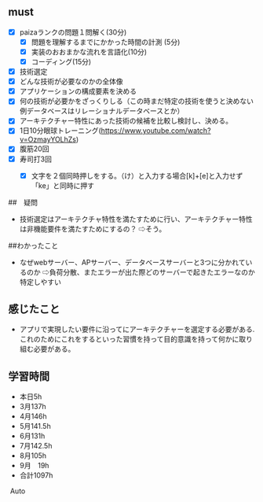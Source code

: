 

## must
- [x] paizaランクの問題１問解く(30分)
  - [x] 問題を理解するまでにかかった時間の計測 (5分)
  - [x] 実装のおおまかな流れを言語化(10分)
  - [x] コーディング(15分)
     
- [x] 技術選定
- [x] どんな技術が必要なのかの全体像
- [x] アプリケーションの構成要素を決める
- [x] 何の技術が必要かをざっくりしる（この時まだ特定の技術を使うと決めない例データベースはリレーショナルデータベースとか）
- [x] アーキテクチャー特性にあった技術の候補を比較し検討し、決める。
- [x] 1日10分眼球トレーニング(https://www.youtube.com/watch?v=OzmayYOLhZs)
- [x] 腹筋20回
- [x] 寿司打3回
  - [x] 文字を２個同時押しをする。（け）と入力する場合[k]+[e]と入力せず「ke」と同時に押す
     

##　疑問
- 技術選定はアーキテクチャ特性を満たすために行い、アーキテクチャー特性は非機能要件を満たすためにするの？
⇨そう。

##わかったこと
- なぜwebサーバー、APサーバー、データベースサーバーと3つに分かれているのか
⇨負荷分散、またエラーが出た際どのサーバーで起きたエラーなのか特定しやすい


  
## 感じたこと
- アプリで実現したい要件に沿ってにアーキテクチャーを選定する必要がある.これのためにこれをするといった習慣を持って目的意識を持って何かに取り組む必要がある。


## 学習時間
  - 本日5h
  - 3月137h
  - 4月146h
  - 5月141.5h
  - 6月131h
  - 7月142.5h
  - 8月105h
  - 9月　19h
  - 合計1097h
    






​
Auto

